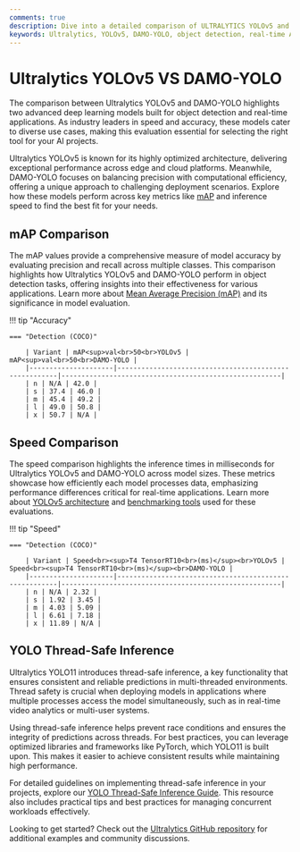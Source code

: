 ```yaml
---
comments: true
description: Dive into a detailed comparison of ULTRALYTICS YOLOv5 and DAMO-YOLO, two leading models in object detection and real-time AI. Explore their performance, speed, and accuracy for applications in edge AI and computer vision.
keywords: Ultralytics, YOLOv5, DAMO-YOLO, object detection, real-time AI, edge AI, computer vision, model comparison
---
```


# Ultralytics YOLOv5 VS DAMO-YOLO

The comparison between Ultralytics YOLOv5 and DAMO-YOLO highlights two advanced deep learning models built for object detection and real-time applications. As industry leaders in speed and accuracy, these models cater to diverse use cases, making this evaluation essential for selecting the right tool for your AI projects.

Ultralytics YOLOv5 is known for its highly optimized architecture, delivering exceptional performance across edge and cloud platforms. Meanwhile, DAMO-YOLO focuses on balancing precision with computational efficiency, offering a unique approach to challenging deployment scenarios. Explore how these models perform across key metrics like [mAP](https://www.ultralytics.com/blog/measuring-ai-performance-to-weigh-the-impact-of-your-innovations) and inference speed to find the best fit for your needs.

## mAP Comparison

The mAP values provide a comprehensive measure of model accuracy by evaluating precision and recall across multiple classes. This comparison highlights how Ultralytics YOLOv5 and DAMO-YOLO perform in object detection tasks, offering insights into their effectiveness for various applications. Learn more about [Mean Average Precision (mAP)](https://www.ultralytics.com/glossary/mean-average-precision-map) and its significance in model evaluation.

!!! tip "Accuracy"

    === "Detection (COCO)"

    	| Variant | mAP<sup>val<br>50<br>YOLOv5 | mAP<sup>val<br>50<br>DAMO-YOLO |
    	|---------------------|-------------------------------------------------------|-------------------------------------------------------|
    	| n | N/A | 42.0 |
    	| s | 37.4 | 46.0 |
    	| m | 45.4 | 49.2 |
    	| l | 49.0 | 50.8 |
    	| x | 50.7 | N/A |

## Speed Comparison

The speed comparison highlights the inference times in milliseconds for Ultralytics YOLOv5 and DAMO-YOLO across model sizes. These metrics showcase how efficiently each model processes data, emphasizing performance differences critical for real-time applications. Learn more about [YOLOv5 architecture](https://docs.ultralytics.com/yolov5/tutorials/architecture_description/) and [benchmarking tools](https://docs.ultralytics.com/reference/utils/benchmarks/) used for these evaluations.

!!! tip "Speed"

    === "Detection (COCO)"

    	| Variant | Speed<br><sup>T4 TensorRT10<br>(ms)</sup><br>YOLOv5 | Speed<br><sup>T4 TensorRT10<br>(ms)</sup><br>DAMO-YOLO |
    	|---------------------|-------------------------------------------------------|-------------------------------------------------------|
    	| n | N/A | 2.32 |
    	| s | 1.92 | 3.45 |
    	| m | 4.03 | 5.09 |
    	| l | 6.61 | 7.18 |
    	| x | 11.89 | N/A |

## YOLO Thread-Safe Inference

Ultralytics YOLO11 introduces thread-safe inference, a key functionality that ensures consistent and reliable predictions in multi-threaded environments. Thread safety is crucial when deploying models in applications where multiple processes access the model simultaneously, such as in real-time video analytics or multi-user systems.

Using thread-safe inference helps prevent race conditions and ensures the integrity of predictions across threads. For best practices, you can leverage optimized libraries and frameworks like PyTorch, which YOLO11 is built upon. This makes it easier to achieve consistent results while maintaining high performance.

For detailed guidelines on implementing thread-safe inference in your projects, explore our [YOLO Thread-Safe Inference Guide](https://docs.ultralytics.com/guides/yolo-thread-safe-inference/). This resource also includes practical tips and best practices for managing concurrent workloads effectively.

Looking to get started? Check out the [Ultralytics GitHub repository](https://github.com/ultralytics/ultralytics) for additional examples and community discussions.

